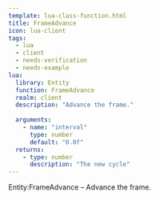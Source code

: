 ```yaml
---
template: lua-class-function.html
title: FrameAdvance
icon: lua-client
tags:
  - lua
  - client
  - needs-verification
  - needs-example
lua:
  library: Entity
  function: FrameAdvance
  realm: client
  description: "Advance the frame."
  
  arguments:
    - name: "interval"
      type: number
      default: "0.0f"
  returns:
    - type: number
      description: "The new cycle"
---
```


<div class="lua__search__keywords">
Entity:FrameAdvance &#x2013; Advance the frame.
</div>
